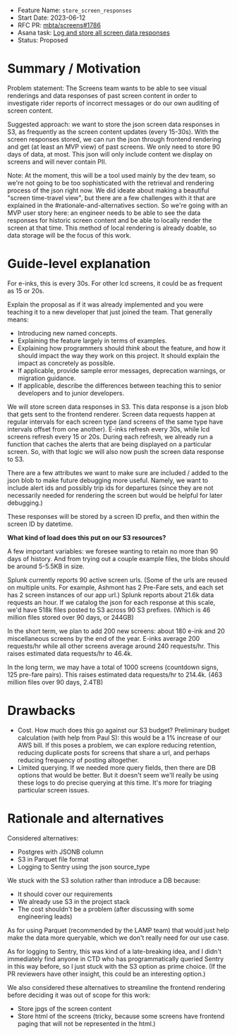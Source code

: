 - Feature Name: `store_screen_responses`
- Start Date: 2023-06-12
- RFC PR: [mbta/screens#1786](https://github.com/mbta/screens/pull/1786)
- Asana task: [Log and store all screen data responses](https://app.asana.com/0/1185117109217413/1204451311903806)
- Status: Proposed

# Summary / Motivation
[summary]: #summary

Problem statement:  The Screens team wants to be able to see visual renderings and data responses of past screen content in order to investigate rider reports of incorrect messages or do our own auditing of screen content.

Suggested approach: we want to store the json screen data responses in S3, as frequently as the screen content updates (every 15-30s). With the screen responses stored, we can run the json through frontend rendering and get (at least an MVP view) of past screens. We only need to store 90 days of data, at most. This json will only include content we display on screens and will never contain PII.

Note: At the moment, this will be a tool used mainly by the dev team, so we're not going to be too sophisticated with the retrieval and rendering process of the json right now. We did ideate about making a beautiful "screen time-travel view", but there are a few challenges with it that are explained in the #rationale-and-alternatives section. So we're going with an MVP user story here: an engineer needs to be able to see the data responses for historic screen content and be able to locally render the screen at that time. This method of local rendering is already doable, so data storage will be the focus of this work.

# Guide-level explanation
[guide-level-explanation]: #guide-level-explanation

For e-inks, this is every 30s. For other lcd screens, it could be as frequent as 15 or 20s.

Explain the proposal as if it was already implemented and you were teaching it to a new developer
that just joined the team. That generally means:

- Introducing new named concepts.
- Explaining the feature largely in terms of examples.
- Explaining how programmers should *think* about the feature, and how it should impact the way they
  work on this project. It should explain the impact as concretely as possible.
- If applicable, provide sample error messages, deprecation warnings, or migration guidance.
- If applicable, describe the differences between teaching this to senior developers and to junior
  developers.

We will store screen data responses in S3. This data response is a json blob that gets sent to the frontend renderer. Screen data requests happen at regular intervals for each screen type (and screens of the same type have intervals offset from one another). E-inks refresh every 30s, while lcd screens refresh every 15 or 20s. During each refresh, we already run a function that caches the alerts that are being displayed on a particular screen. So, with that logic we will also now push the screen data response to S3. 

There are a few attributes we want to make sure are included / added to the json blob to make future debugging more useful. Namely, we want to include alert ids and possibly trip ids for departures (since they are not necessarily needed for rendering the screen but would be helpful for later debugging.)

These responses will be stored by a screen ID prefix, and then within the screen ID by datetime. 

**What kind of load does this put on our S3 resources?**

A few important variables: we foresee wanting to retain no more than 90 days of history. And from trying out a couple example files, the blobs should be around 5-5.5KB in size. 

Splunk currently reports 90 active screen urls. (Some of the urls are reused on multiple units. For example, Ashmont has 2 Pre-Fare sets, and each set has 2 screen instances of our app url.) Splunk reports about 21.6k data requests an hour. If we catalog the json for each response at this scale, we'd have 518k files posted to S3 across 90 S3 prefixes. (Which is 46 million files stored over 90 days, or 244GB)

In the short term, we plan to add 200 new screens: about 180 e-ink and 20 miscellaneous screens by the end of the year. E-inks average 200 requests/hr while all other screens average around 240 requests/hr. This raises estimated data requests/hr to 46.4k.

In the long term, we may have a total of 1000 screens (countdown signs, 125 pre-fare pairs). This raises estimated data requests/hr to 214.4k. (463 million files over 90 days, 2.4TB)

# Drawbacks
[drawbacks]: #drawbacks

- Cost. How much does this go against our S3 budget? Preliminary budget calculation (with help from Paul S): this would be a 1% increase of our AWS bill. If this poses a problem, we can explore reducing retention, reducing duplicate posts for screens that share a url, and perhaps reducing frequency of posting altogether.
- Limited querying. If we needed more query fields, then there are DB options that would be better. But it doesn't seem we'll really be using these logs to do precise querying at this time. It's more for triaging particular screen issues.

# Rationale and alternatives
[rationale-and-alternatives]: #rationale-and-alternatives

Considered alternatives:
- Postgres with JSONB column
- S3 in Parquet file format
- Logging to Sentry using the json source_type

We stuck with the S3 solution rather than introduce a DB because:
- It should cover our requirements
- We already use S3 in the project stack
- The cost shouldn't be a problem (after discussing with some engineering leads)

As for using Parquet (recommended by the LAMP team) that would just help make the data more queryable, which we don't really need for our use case.

As for logging to Sentry, this was kind of a late-breaking idea, and I didn't immediately find anyone in CTD who has programmatically queried Sentry in this way before, so I just stuck with the S3 option as prime choice. (If the PR reviewers have other insight, this could be an interesting option.)

We also considered these alternatives to streamline the frontend rendering before deciding it was out of scope for this work:
- Store jpgs of the screen content
- Store html of the screens (tricky, because some screens have frontend paging that will not be represented in the html.)